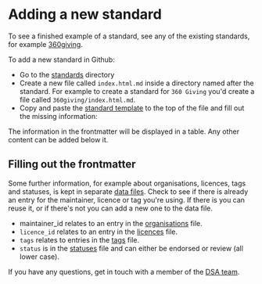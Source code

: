 # Adding a new standard

To see a finished example of a standard, see any of the existing standards, for example [360giving](https://raw.githubusercontent.com/alphagov/data-standards-authority/adding-a-standard-docs/content/standards/360giving/index.html.md).

To add a new standard in Github:

- Go to the [standards](../../content/standards) directory
- Create a new file called `index.html.md` inside a directory named after the standard. For example to create a standard for `360 Giving` you'd create a file called `360giving/index.html.md`.
- Copy and paste the [standard template](standard_template.md) to the top of the file and fill out the missing information:

The information in the frontmatter will be displayed in a table. Any other content can be added below it.

## Filling out the frontmatter

Some further information, for example about organisations, licences, tags and statuses, is kept in separate [data files](../data). Check to see if there is already an entry for the maintainer, licence or tag you're using. If there is you can reuse it, or if there's not you can add a new one to the data file.

- maintainer_id relates to an entry in the [organisations](../data/organisations.yml) file.
- `licence_id` relates to an entry in the [licences](../data/licences.yml) file.
- `tags` relates to entries in the [tags](../data/tags.yml) file.
- `status` is in the [statuses](../data/statuses.yml) file and can either be endorsed or review (all lower case).

If you have any questions, get in touch with a member of the [DSA team](https://github.com/orgs/alphagov/teams/dsa-reviewers).
